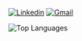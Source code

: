 [![Linkedin](https://img.shields.io/badge/-LinkedIn-blue?style=flat&logo=Linkedin&logoColor=white)](https://www.linkedin.com/in/rodrigocroci)
[![Gmail](https://img.shields.io/badge/-Gmail-c14438?style=flat&logo=Gmail&logoColor=white)](mailto:rccosta.diretoria@gmail.com)

![Top Languages](https://github-readme-stats.vercel.app/api/top-langs/?username=rcc-repository&theme=dark&layout=compact&card_width=445)

